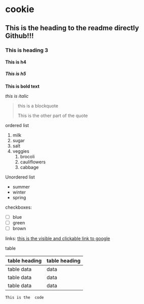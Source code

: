 # cookie

## This is the heading to the readme directly Github!!!

### This is heading 3

#### This is h4

##### This is h5

**This is bold text**

_this is italic_

> this is a blockquote
> 
>This is the other part of the quote

ordered list
1. milk 
2. sugar 
3. salt
4. veggies
    1. brocoli
    2. cauliflowers
    3. cabbage
 
Unordered list

- summer 
- winter
- spring

checkboxes:

- [ ] blue
- [ ] green
- [ ] brown

links:
[this is the visible and clickable link to google](http://google.com) 

table

|  table heading | table heading
|----------------| ------------|
|table data      | data        |
|table data      | data        |
|table data      | data        |


```This is the  code```









    

